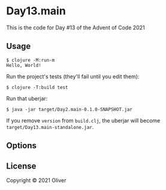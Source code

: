 # Day13.main

This is the code for Day #13 of the Advent of Code 2021

## Usage

    $ clojure -M:run-m
    Hello, World!

Run the project's tests (they'll fail until you edit them):

    $ clojure -T:build test

Run that uberjar:

    $ java -jar target/Day2.main-0.1.0-SNAPSHOT.jar

If you remove `version` from `build.clj`, the uberjar will become `target/Day13.main-standalone.jar`.

## Options

## License

Copyright © 2021 Oliver
